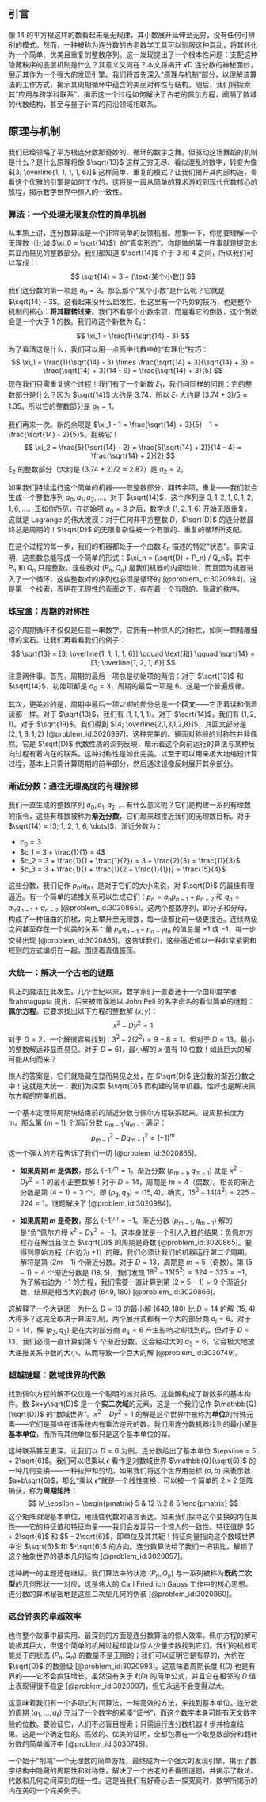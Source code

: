 ## 引言
像 14 的平方根这样的数看起来毫无规律，其小数展开延伸至无穷，没有任何可辨别的模式。然而，一种被称为连分数的古老数学工具可以驯服这种混乱，将其转化为一个简单、优美且重复的整数序列。这一发现提出了一个根本性问题：支配这种隐藏秩序的底层机制是什么？其意义又何在？本文将揭开 √D 连分数的神秘面纱，展示其作为一个强大的发现引擎。我们将首先深入“原理与机制”部分，以理解该算法的工作方式，揭示其周期循环中蕴含的美丽对称性与结构。随后，我们将探索其“应用与跨学科联系”，揭示这一个过程如何解决了古老的佩尔方程，阐明了数域的代数结构，甚至与量子计算的前沿领域相联系。

## 原理与机制

我们已经领略了平方根连分数那奇妙的、循环的数字之舞。但驱动这场舞蹈的机制是什么？是什么原理将像 $\sqrt{13}$ 这样无穷无尽、看似混乱的数字，转变为像 $[3; \overline{1, 1, 1, 1, 6}]$ 这样简单、重复的模式？让我们揭开其内部构造，看看这个优雅的引擎是如何工作的。这将是一段从简单的算术游戏到现代代数核心的旅程，揭示数字世界中惊人的一致性。

### 算法：一个处理无限复杂性的简单机器

从本质上讲，连分数算法是一个非常简单的反馈机器。想象一下，你想要理解一个无理数（比如 $\xi_0 = \sqrt{14}$）的“真实形态”。你能做的第一件事就是提取出其显而易见的整数部分。我们都知道 $\sqrt{14}$ 介于 3 和 4 之间，所以我们可以写成：
$$ \sqrt{14} = 3 + (\text{某个小数}) $$
我们连分数的第一项是 $a_0 = 3$。那么那个“某个小数”是什么呢？它就是 $\sqrt{14} - 3$。这看起来没什么启发性。但这里有一个巧妙的技巧，也是整个机制的核心：**将其翻转过来**。我们不看那个小数余项，而是看它的倒数，这个倒数会是一个大于 1 的数。我们称这个新数为 $\xi_1$：
$$ \xi_1 = \frac{1}{\sqrt{14} - 3} $$
为了看清这是什么，我们可以用一点高中代数中的“有理化”技巧：
$$ \xi_1 = \frac{1}{\sqrt{14} - 3} \times \frac{\sqrt{14} + 3}{\sqrt{14} + 3} = \frac{\sqrt{14} + 3}{14 - 9} = \frac{\sqrt{14} + 3}{5} $$
现在我们只需重复这个过程！我们有了一个新数 $\xi_1$，我们问同样的问题：它的整数部分是什么？因为 $\sqrt{14}$ 大约是 3.74，所以 $\xi_1$ 大约是 $(3.74 + 3)/5 \approx 1.35$。所以它的整数部分是 $a_1 = 1$。

我们再来一次。新的余项是 $\xi_1 - 1 = \frac{\sqrt{14} + 3}{5} - 1 = \frac{\sqrt{14} - 2}{5}$。翻转它！
$$ \xi_2 = \frac{5}{\sqrt{14} - 2} = \frac{5(\sqrt{14} + 2)}{14 - 4} = \frac{\sqrt{14} + 2}{2} $$
$\xi_2$ 的整数部分（大约是 $(3.74+2)/2 \approx 2.87$）是 $a_2 = 2$。

如果我们持续运行这个简单的机器——取整数部分，翻转余项，重复——我们就会生成一个整数序列 $a_0, a_1, a_2, \dots$。对于 $\sqrt{14}$，这个序列是 $3, 1, 2, 1, 6, 1, 2, 1, 6, \dots$。正如你所见，在初始项 $a_0=3$ 之后，数字块 $(1, 2, 1, 6)$ 开始无限重复。这就是 Lagrange 的伟大发现：对于任何非平方整数 $D$，$\sqrt{D}$ 的连分数最终总是周期的！$\sqrt{D}$ 的无限复杂性被一个有限的、重复的循环所支配。

在这个过程的每一步，我们的机器都处于一个由数 $\xi_n$ 描述的特定“状态”。事实证明，这些数总能写成一个简单的形式：$\xi_n = (\sqrt{D} + P_n) / Q_n$，其中 $P_n$ 和 $Q_n$ 只是整数。这些数对 $(P_n, Q_n)$ 是我们机器的内部齿轮，而且因为机器进入了一个循环，这些整数对的序列也必须是循环的 [@problem_id:3020984]。这是第一个线索，表明在无理性的表面之下，存在着一个有限的、隐藏的秩序。

### 珠宝盒：周期的对称性

这个周期循环不仅仅是任意一串数字。它拥有一种惊人的对称性，如同一颗精雕细琢的宝石。让我们再看看我们的例子：
$$ \sqrt{13} = [3; \overline{1, 1, 1, 1, 6}] \qquad \text{和} \qquad \sqrt{14} = [3; \overline{1, 2, 1, 6}] $$
注意两件事。首先，周期的最后一项总是初始项的两倍：对于 $\sqrt{13}$ 和 $\sqrt{14}$，初始项都是 $a_0=3$，周期的最后一项是 $6$。这是一个普遍规律。

其次，更美妙的是，周期中最后一项*之前*的部分总是一个**回文**——它正着读和倒着读都一样。对于 $\sqrt{13}$，我们有 $(1,1,1,1)$。对于 $\sqrt{14}$，我们有 $(1,2,1)$。对于 $\sqrt{19}$，我们得到 $[4; \overline{2,1,3,1,2,8}]$，其回文部分是 $(2,1,3,1,2)$ [@problem_id:3020997]。这种完美的、镜面对称般的对称性并非偶然。它是 $\sqrt{D}$ 代数性质的深刻反映，暗示着这个向前运行的算法与某种反向过程有着内在的联系。这种对称性是如此完美，以至于可以用来极大地缩短计算过程，基本上只需计算周期的前半部分，然后通过镜像反射展开其余部分。

### 渐近分数：通往无理高度的有理阶梯

我们一直生成的整数序列 $a_0, a_1, a_2, \dots$ 有什么意义呢？它们是构建一系列有理数的指令，这些有理数被称为**渐近分数**，它们越来越接近我们的无理数目标。对于 $\sqrt{14} = [3; 1, 2, 1, 6, \dots]$，渐近分数为：
- $c_0 = 3$
- $c_1 = 3 + \frac{1}{1} = 4$
- $c_2 = 3 + \frac{1}{1 + \frac{1}{2}} = 3 + \frac{2}{3} = \frac{11}{3}$
- $c_3 = 3 + \frac{1}{1 + \frac{1}{2 + \frac{1}{1}}} = \frac{15}{4}$

这些分数，我们记作 $p_n/q_n$，是对于它们的大小来说，对 $\sqrt{D}$ 的最佳有理逼近。有一个简单的递推关系可以生成它们：$p_n = a_n p_{n-1} + p_{n-2}$ 和 $q_n = a_n q_{n-1} + q_{n-2}$ [@problem_id:3020865]。这两个整数序列，即分子和分母，构成了一种扭曲的阶梯，向上攀升至无理数，每一级都比前一级更接近。连续两级之间甚至存在一个优美的关系：量 $p_n q_{n-1} - p_{n-1} q_n$ 的值总是 $+1$ 或 $-1$，每一步交替出现 [@problem_id:3020865]。这告诉我们，这些逼近值以一种非常紧密和规则的方式编织在一起，围绕着真值振荡。

### 大统一：解决一个古老的谜题

真正的魔法在此发生。几个世纪以来，数学家们一直着迷于一个由印度学者 Brahmagupta 提出、后来被错误地以 John Pell 的名字命名的看似简单的谜题：**佩尔方程**。它要求找出以下方程的整数解 $(x, y)$：
$$ x^2 - D y^2 = 1 $$
对于 $D=2$，一个解很容易找到：$3^2 - 2(2^2) = 9 - 8 = 1$。但对于 $D=13$，最小的整数解远非显而易见。对于 $D=61$，最小解的 $x$ 值有 10 位数！如此巨大的解可能从何而来？

惊人的答案是，它们就隐藏在显而易见之处，在 $\sqrt{D}$ 连分数的渐近分数之中！这就是大统一：我们为探索 $\sqrt{D}$ 而构建的简单机器，恰好也是解决佩尔方程的完美机器。

一个基本定理将周期块结束前的渐近分数与佩尔方程联系起来。设周期长度为 $m$。那么第 $(m-1)$ 个渐近分数 $p_{m-1}/q_{m-1}$ 满足：
$$ p_{m-1}^2 - D q_{m-1}^2 = (-1)^m $$
这一个强大的方程告诉了我们一切 [@problem_id:3020865]。

-   **如果周期 $m$ 是偶数**，那么 $(-1)^m = 1$。渐近分数 $(p_{m-1}, q_{m-1})$ 就是 $x^2 - D y^2 = 1$ 的最小正整数解！对于 $D=14$，周期是 $m=4$（偶数）。相关的渐近分数是第 $(4-1)=3$ 个，即 $(p_3, q_3) = (15,4)$。确实，$15^2 - 14(4^2) = 225 - 224 = 1$。谜题解决了 [@problem_id:3020984]。

-   **如果周期 $m$ 是奇数**，那么 $(-1)^m = -1$。渐近分数 $(p_{m-1}, q_{m-1})$ 解的是“负”佩尔方程 $x^2 - D y^2 = -1$。这本身就是一个引人入胜的结果：负佩尔方程存在解当且仅当 $\sqrt{D}$ 的周期是奇数 [@problem_id:3020865]。要得到原始方程（右边为 $+1$）的解，我们必须让我们的机器运行*第二个*周期。解将是第 $(2m-1)$ 个渐近分数。对于 $D=13$，周期是 $m=5$（奇数）。第 $(5-1)=4$ 个渐近分数是 $(18,5)$，我们发现 $18^2 - 13(5^2) = 324 - 325 = -1$。为了解右边为 $+1$ 的方程，我们需要一直计算到第 $(2 \times 5 - 1)=9$ 个渐近分数，结果是相当大的数对 $(649, 180)$ [@problem_id:3020866]。

这解释了一个大谜团：为什么 $D=13$ 的最小解 $(649, 180)$ 比 $D=14$ 的解 $(15, 4)$ 大得多？这完全取决于算法机制。两个展开式都有一个大的部分商 $a_i=6$。对于 $D=14$，解 $(p_3, q_3)$ 是在大的部分商 $a_4=6$ 产生影响*之前*找到的。但对于 $D=13$，我们必须一直计算到第 9 个渐近分数，这会经过大的 $a_5=6$，它会极大地放大递推关系中数的大小，从而导致一个巨大的解 [@problem_id:3030749]。

### 超越谜题：数域世界的代数

找到佩尔方程的解不仅仅是一个聪明的派对技巧。这些解构成了新数系的基本构件。数 $x+y\sqrt{D}$ 是一个**实二次域**的元素，这是一个我们记作 $\mathbb{Q}(\sqrt{D})$ 的“数域世界”。$x^2 - Dy^2=1$ 的解是这个世界中被称为**单位**的特殊元素——它们是那些在该系统内有乘法逆元的数。我们用连分数机器找到的最小解是**基本单位**，而所有其他单位都只是这个基本单位的幂。

这种联系甚至更深。让我们以 $D=6$ 为例。连分数给出了基本单位 $\epsilon = 5 + 2\sqrt{6}$。我们可以把乘以 $\epsilon$ 看作是对数域世界 $\mathbb{Q}(\sqrt{6})$ 的一种几何变换——一种拉伸和剪切。如果我们将这个世界用坐标 $(a,b)$ 来表示数 $a+b\sqrt{6}$，那么“乘以 $\epsilon$”就是一个线性变换，可以被一个简单的 $2 \times 2$ 矩阵捕获，称为**周期矩阵**：
$$ M_\epsilon = \begin{pmatrix} 5 & 12 \\ 2 & 5 \end{pmatrix} $$
这个矩阵*就是*基本单位，用线性代数的语言表达。如果我们探寻这个变换的内在属性——它的特征值和特征向量——我们会发现另一个惊人的一致性。特征值是 $5 + 2\sqrt{6}$ 和 $5 - 2\sqrt{6}$，即单位及其共轭！特征向量指向这个数域世界中沿 $\sqrt{6}$ 和 $-\sqrt{6}$ 的方向。连分数算法给了我们一把钥匙，解锁了这个抽象世界的基本几何结构 [@problem_id:3020857]。

这种统一的主题还在继续。我们算法中的状态 $(P_n, Q_n)$ 与一系列被称为**既约二次型**的几何形状一一对应，这是伟大的 Carl Friedrich Gauss 工作中的核心思想。连分数的算术秘密地是这些二次型几何的伪装 [@problem_id:3020860]。

### 这台钟表的卓越效率

也许整个故事中最实用、最深刻的方面是连分数算法的惊人效率。佩尔方程的解可能极其巨大，但这个简单的机械过程却能以惊人少量步数找到它们。我们的机器可能处于的状态 $(P_n, Q_n)$ 的数量不是无限的；我们可以证明它是有界的，大约在 $\sqrt{D}$ 的数量级 [@problem_id:3020993]。这意味着周期长度 $\ell(D)$ 也是有界的——它不会疯狂增长。虽然没有关于 $\ell(D)$ 的简单公式，并且它在相邻的 $D$ 值上表现得很不稳定 [@problem_id:3020997]，但它永远不会变得*过大*。

这意味着我们有一个多项式时间算法，一种高效的方法，来找到基本单位。连分数的周期 $(a_1, \dots, a_\ell)$ 充当了一个数字的紧凑“证书”，而这个数字本身可能有天文数字般的位数。要验证它，人们不必盲目搜索；只需运行连分数机器 $\ell$ 步并检查结果。这是一个确定性的、高效的、优美的证明，全都包裹在一个取整数部分和翻转分数的简单循环中 [@problem_id:3030748]。

一个始于“削减”一个无理数的简单游戏，最终成为一个强大的发现引擎，揭示了数字结构中隐藏的周期性和对称性，解决了一个古老的丢番图谜题，并揭示了数论、代数和几何之间深刻的统一性。这是当我们有好奇心去一探究竟时，数学所揭示的内在美的一个完美例子。

